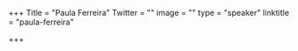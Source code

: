 +++
Title = "Paula Ferreira"
Twitter = ""
image = ""
type = "speaker"
linktitle = "paula-ferreira"

+++
